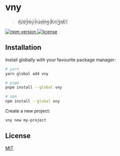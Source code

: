 # vny

> Ḁ̸͑r̷̳͗ē̸̯ ̶̰̚ỹ̵̗o̴̭̅u̵͚͗ ̷̼̉h̷̤͂a̵͍͗v̶̪͗ĭ̷̺n̶̯̒ġ̵̰ ̵̛̘f̸̢̍u̷̖̇ǹ̵͓ ̵͜͝ỳ̶̼ė̸̪t̴̬́?̴͍̋

<a href="https://npmjs.com/package/vny">
  <img src="https://img.shields.io/npm/v/vny" alt="npm version">
</a>
<a href="https://npmjs.com/package/vny">
  <img src="https://img.shields.io/npm/l/vny" alt="license">
</a>

## Installation

Install globally with your favourite package manager:

```sh
# yarn
yarn global add vny

# pnpm
pnpm install --global vny

# npm
npm install --global vny
```

Create a new project:

```sh
vny new my-project
```

## License

[MIT](http://opensource.org/licenses/MIT)
